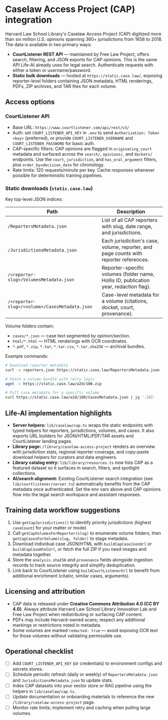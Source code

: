 # Caselaw Access Project (CAP) integration

Harvard Law School Library's Caselaw Access Project (CAP) digitized more than six million U.S. opinions spanning 360+ jurisdictions from 1658 to 2018. The data is available in two primary ways:

- **CourtListener REST API** — maintained by Free Law Project, offers search, filtering, and JSON exports for CAP opinions. This is the same API Life-AI already uses for legal search. Authenticate requests with either a token or username/password.
- **Static bulk downloads** — hosted at `https://static.case.law/`, exposing reporter-level folders containing JSON metadata, HTML renderings, PDFs, ZIP archives, and TAR files for each volume.

## Access options

### CourtListener API

- Base URL: `https://www.courtlistener.com/api/rest/v3/`
- Auth: set `COURT_LISTENER_API_KEY` in `.env` to send `Authorization: Token <key>` (preferred), or provide `COURT_LISTENER_USERNAME` and `COURT_LISTENER_PASSWORD` for basic auth.
- CAP-specific filters: CAP opinions are flagged in `originating_court` metadata and surfaced across the `search/`, `opinions/`, and `dockets/` endpoints. Use the `court`, `jurisdiction`, and `has_oral_argument` filters, plus `order_by=decision_date` for chronology.
- Rate limits: 120 requests/minute per key. Cache responses whenever possible for deterministic training pipelines.

### Static downloads (`static.case.law`)

Key top-level JSON indices:

| Path | Description |
| --- | --- |
| `/ReportersMetadata.json` | List of all CAP reporters with slug, date range, and jurisdictions. |
| `/JurisdictionsMetadata.json` | Each jurisdiction's case, volume, reporter, and page counts with reporter references. |
| `/<reporter-slug>/VolumesMetadata.json` | Reporter-specific volumes (folder name, Hollis ID, publication year, redaction flag). |
| `/<reporter-slug>/<volume>/CasesMetadata.json` | Case-level metadata for a volume (citations, docket, court, provenance). |

Volume folders contain:

- `cases/*.json` — case text segmented by opinion/section.
- `html/*.html` — HTML renderings with OCR coordinates.
- `*.pdf`, `*.zip`, `*.tar`, `*.tar.csv`, `*.tar.sha256` — archival bundles.

Example commands:

```bash
# Download reporter metadata
curl -o reporters.json https://static.case.law/ReportersMetadata.json

# Fetch a volume bundle with retry logic
wget -c https://static.case.law/a2d/100.zip

# Pull case metadata for a specific volume
curl https://static.case.law/a2d/100/CasesMetadata.json | jq '.[0]'
```

## Life-AI implementation highlights

- **Server helpers:** `lib/caselaw/cap.ts` wraps the static endpoints with typed helpers for reporters, jurisdictions, volumes, and cases. It also exports URL builders for JSON/HTML/PDF/TAR assets and CourtListener landing pages.
- **Library page:** `/library/caselaw-access-project` renders an overview with jurisdiction stats, regional reporter coverage, and copy-paste download helpers for curators and data engineers.
- **Library catalog entry:** `lib/library/resources.ts` now lists CAP as a featured dataset so it surfaces in search, filters, and spotlight collections.
- **AI/search alignment:** Existing CourtListener search integration (see `lib/courtlistener/server.ts`) automatically benefits from the CAP metadata once authenticated. Set the env vars above and CAP opinions flow into the legal search workspace and assistant responses.

## Training data workflow suggestions

1. Use `getCapJurisdictions()` to identify priority jurisdictions (highest `caseCount`) for your matter or model.
2. Call `getCapVolumesForReporter(slug)` to enumerate volume folders, then `getCapCasesForVolume(slug, folder)` to stage metadata.
3. Download individual case JSON/HTML with `buildCapCaseJsonUrl` or `buildCapCaseHtmlUrl`, or fetch the full ZIP if you need images and metadata together.
4. Store the `analysis.sha256` and `provenance` fields alongside ingestion records to track source integrity and simplify deduplication.
5. Link back to CourtListener using `buildCourtListenerUrl` to benefit from additional enrichment (citator, similar cases, arguments).

## Licensing and attribution

- CAP data is released under **Creative Commons Attribution 4.0 (CC BY 4.0)**. Always attribute Harvard Law School Library Innovation Lab and Free Law Project when redistributing or surfacing CAP content.
- PDFs may include Harvard-owned scans; respect any additional markings or restrictions noted in metadata.
- Some volumes are marked `redacted: true` — avoid exposing OCR text for those volumes without validating permissible use.

## Operational checklist

- [ ] Add `COURT_LISTENER_API_KEY` (or credentials) to environment configs and secrets stores.
- [ ] Schedule periodic refresh (daily or weekly) of `ReportersMetadata.json` and `JurisdictionsMetadata.json` to update stats.
- [ ] Index CAP datasets into your vector store or RAG pipeline using the helpers in `lib/caselaw/cap.ts`.
- [ ] Update documentation or onboarding materials to reference the new `/library/caselaw-access-project` page.
- [ ] Monitor rate limits; implement retry and caching when pulling large volumes.
